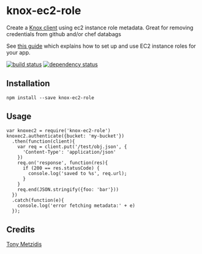 # knox-ec2-role

Create a [Knox client](https://www.npmjs.com/package/knox) using ec2 instance role metadata. Great for removing credentials from github and/or chef databags

See [this guide](https://docs.aws.amazon.com/IAM/latest/UserGuide/id_roles_use_switch-role-ec2.html) which explains how to set up and use EC2 instance roles for your app.

[![build status](https://secure.travis-ci.org/tonymet/knox-ec2-role.svg)](http://travis-ci.org/tonymet/knox-ec2-role)
[![dependency status](https://david-dm.org/tonymet/knox-ec2-role.svg)](https://david-dm.org/tonymet/knox-ec2-role)

## Installation

```
npm install --save knox-ec2-role
```

## Usage
```
var knoxec2 = require('knox-ec2-role')
knoxec2.authenticate({bucket: 'my-bucket'})
  .then(function(client){
    var req = client.put('/test/obj.json', {
      'Content-Type': 'application/json'
    })
    req.on('response', function(res){
      if (200 == res.statusCode) {
        console.log('saved to %s', req.url);
      }
    }
    req.end(JSON.stringify({foo: 'bar'}))
  })
  .catch(function(e){
    console.log('error fetching metadata:' + e)
  });
```

## Credits
[Tony Metzidis](https://github.com/tonymet/)
